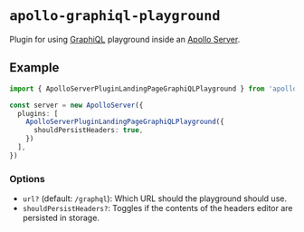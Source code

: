 # `apollo-graphiql-playground`


Plugin for using [GraphiQL](https://github.com/graphql/graphiql) playground inside an [Apollo Server](https://github.com/apollographql/apollo-server).

## Example

```ts
import { ApolloServerPluginLandingPageGraphiQLPlayground } from 'apollo-graphiql-playground'

const server = new ApolloServer({
  plugins: [
    ApolloServerPluginLandingPageGraphiQLPlayground({
      shouldPersistHeaders: true,
    })
  ],
})
```

### Options

- `url?` (default: `/graphql`): Which URL should the playground should use.
- `shouldPersistHeaders?`: Toggles if the contents of the headers editor are persisted in storage.


